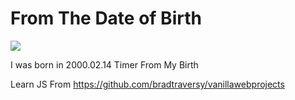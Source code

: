 # From The Date of Birth

<img src="https://github.com/L-Hyun/From-The-Date-of-Birth/blob/main/banner.png?raw=true" />

I was born in 2000.02.14
Timer From My Birth

Learn JS From https://github.com/bradtraversy/vanillawebprojects
